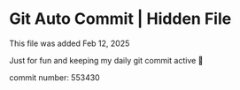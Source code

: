# Git Auto Commit | Hidden File

This file was added Feb 12, 2025

Just for fun and keeping my daily git commit active 🤪

commit number: 553430
